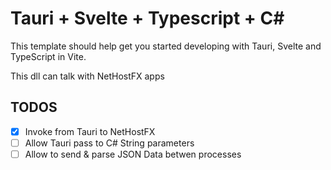 # Tauri + Svelte + Typescript + C#

This template should help get you started developing with Tauri, Svelte and TypeScript in Vite. 

This dll can talk with NetHostFX apps

## TODOS

- [X] Invoke from Tauri to NetHostFX
- [ ] Allow Tauri pass to C# String parameters
- [ ] Allow to send & parse JSON Data betwen processes
